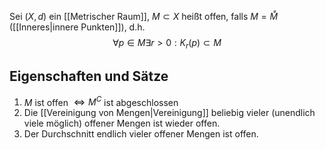 Sei $(X, d)$ ein [[Metrischer Raum]], $M \subset X$ heißt offen, falls $M = \mathring M$ ([[Inneres|innere Punkten]]), d.h.
$$\forall p \in M \exists r > 0 : K_r(p) \subset M$$
## Eigenschaften und Sätze
1. $M$ ist offen $\iff M^C$ ist abgeschlossen
2. Die [[Vereinigung von Mengen|Vereinigung]] beliebig vieler (unendlich viele möglich) offener Mengen ist wieder offen.
3. Der Durchschnitt endlich vieler offener Mengen ist offen.
